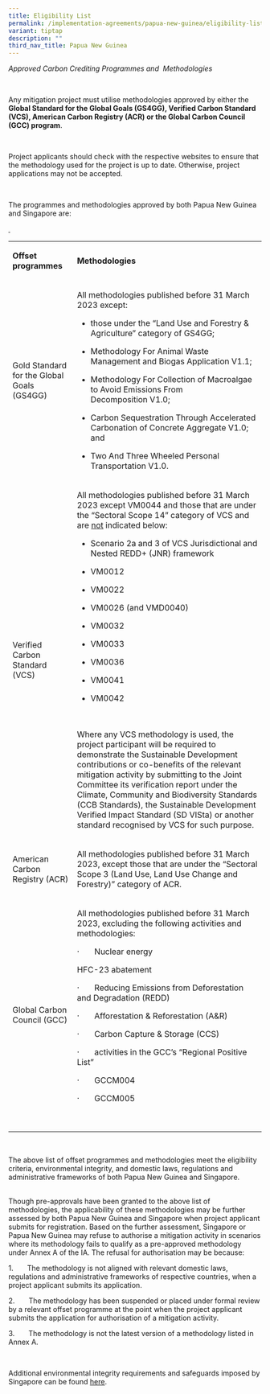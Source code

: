 ```yaml
---
title: Eligibility List
permalink: /implementation-agreements/papua-new-guinea/eligibility-list/
variant: tiptap
description: ""
third_nav_title: Papua New Guinea
---
```

<p><em>Approved Carbon Crediting Programmes and&nbsp; Methodologies</em></p><p><em>&nbsp;</em></p><p>Any mitigation project must utilise methodologies approved by either the <strong>Global Standard for the Global Goals (GS4GG), Verified Carbon Standard (VCS), American Carbon Registry (ACR) or the Global Carbon Council (GCC) program</strong>.</p><p>&nbsp;</p><p>Project applicants should check with the respective websites to ensure that the methodology used for the project is up to date. Otherwise, project applications may not be accepted.</p><p>&nbsp;</p><p>The programmes and methodologies approved by both Papua New Guinea and Singapore are:</p><p><strong><u>&nbsp;</u></strong></p><table><tbody><tr><td rowspan="1" colspan="1"><p><strong>Offset programmes</strong></p></td><td rowspan="1" colspan="1"><p><strong>Methodologies</strong></p></td></tr><tr><td rowspan="1" colspan="1"><p>Gold Standard for the Global Goals (GS4GG)</p></td><td rowspan="1" colspan="1"><p>All methodologies published before 31 March 2023 except:</p><ul data-tight="true" class="tight"><li><p>those under the “Land Use and Forestry &amp; Agriculture” category of GS4GG;</p></li><li><p>Methodology For Animal Waste Management and Biogas Application&nbsp;V1.1;</p></li><li><p>Methodology For Collection of Macroalgae to Avoid Emissions From Decomposition&nbsp;V1.0;</p></li><li><p>Carbon Sequestration Through Accelerated Carbonation of Concrete Aggregate&nbsp;V1.0; and</p></li><li><p>Two And Three Wheeled Personal Transportation&nbsp;V1.0.</p></li></ul></td></tr><tr><td rowspan="1" colspan="1"><p>Verified Carbon Standard (VCS)</p></td><td rowspan="1" colspan="1"><p>All methodologies published before 31 March 2023 except VM0044 and those that are under the “Sectoral Scope 14” category of VCS and are <u>not</u> indicated below:</p><ul data-tight="true" class="tight"><li><p>Scenario 2a and 3 of VCS Jurisdictional and Nested REDD+ (JNR) framework</p></li><li><p>VM0012</p></li><li><p>VM0022</p></li><li><p>VM0026 (and VMD0040)</p></li><li><p>VM0032</p></li><li><p>VM0033</p></li><li><p>VM0036</p></li><li><p>VM0041</p></li><li><p>VM0042</p></li></ul><p>&nbsp;</p><p>Where any VCS methodology is used, the project participant will be required to demonstrate the Sustainable Development contributions or co-benefits of the relevant mitigation activity by submitting to the Joint Committee its verification report under the Climate, Community and Biodiversity Standards (CCB Standards), the Sustainable Development Verified Impact Standard (SD VISta) or another standard recognised by VCS for such purpose.</p></td></tr><tr><td rowspan="1" colspan="1"><p>American Carbon Registry (ACR)</p></td><td rowspan="1" colspan="1"><p>All methodologies published before 31 March 2023, except those that are under the “Sectoral Scope 3 (Land Use, Land Use Change and Forestry)” category of ACR.</p></td></tr><tr><td rowspan="1" colspan="1"><p>Global Carbon Council (GCC)</p></td><td rowspan="1" colspan="1"><p>All methodologies published before 31 March 2023, excluding the following activities and methodologies:</p><p>·&nbsp;&nbsp;&nbsp;&nbsp;&nbsp;&nbsp; Nuclear energy</p><p>HFC-23 abatement</p><p>·&nbsp;&nbsp;&nbsp;&nbsp;&nbsp;&nbsp; Reducing Emissions from Deforestation and Degradation (REDD)</p><p>·&nbsp;&nbsp;&nbsp;&nbsp;&nbsp;&nbsp; Afforestation &amp; Reforestation (A&amp;R)</p><p>·&nbsp;&nbsp;&nbsp;&nbsp;&nbsp;&nbsp; Carbon Capture &amp; Storage (CCS)</p><p>·&nbsp;&nbsp;&nbsp;&nbsp;&nbsp;&nbsp; activities in the GCC’s “Regional Positive List”</p><p>·&nbsp;&nbsp;&nbsp;&nbsp;&nbsp;&nbsp; GCCM004</p><p>·&nbsp;&nbsp;&nbsp;&nbsp;&nbsp;&nbsp; GCCM005</p><p>&nbsp;</p></td></tr></tbody></table><p>&nbsp;</p><p>The above list of offset programmes and methodologies meet the eligibility criteria, environmental integrity, and domestic laws, regulations and administrative frameworks of both Papua New Guinea and Singapore.<br><br></p><p>Though pre-approvals have been granted to the above list of methodologies, the applicability of these methodologies may be further assessed by both Papua New Guinea and Singapore when project applicant submits for registration. Based on the further assessment, Singapore or Papua New Guinea may refuse to authorise a mitigation activity in scenarios where its methodology fails to qualify as a pre-approved methodology under Annex A of the IA. The refusal for authorisation may be because:</p><p>1.&nbsp;&nbsp;&nbsp;&nbsp;&nbsp;&nbsp; The methodology is not aligned with relevant domestic laws, regulations and administrative frameworks of respective countries, when a project applicant submits its application.</p><p>2.&nbsp;&nbsp;&nbsp;&nbsp;&nbsp;&nbsp; The methodology has been suspended or placed under formal review by a relevant offset programme at the point when the project applicant submits the application for authorisation of a mitigation activity.</p><p>3.&nbsp;&nbsp;&nbsp;&nbsp;&nbsp;&nbsp; The methodology is not the latest version of a methodology listed in Annex A.</p><p>&nbsp;</p><p>Additional environmental integrity requirements and safeguards imposed by Singapore&nbsp;can be found <a href="https://carbonmarkets-cooperation.gov.sg/environmental-integrity/overall-eligibility-list/" rel="noopener noreferrer nofollow" target="_blank">here</a>.</p>
